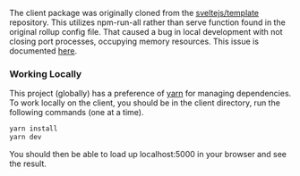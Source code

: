 The client package was originally cloned from the [sveltejs/template](https://github.com/sveltejs/template) repository. This utilizes npm-run-all rather than serve function found in the original rollup config file. That caused a bug in local development with not closing port processes, occupying memory resources. This issue is documented [here](https://github.com/sveltejs/template/issues/124).

### Working Locally

This project (globally) has a preference of [yarn](https://classic.yarnpkg.com/en/) for managing dependencies. To work locally on the client, you should be in the client directory, run the following commands (one at a time).

```bash
yarn install
yarn dev
```

You should then be able to load up localhost:5000 in your browser and see the result.
